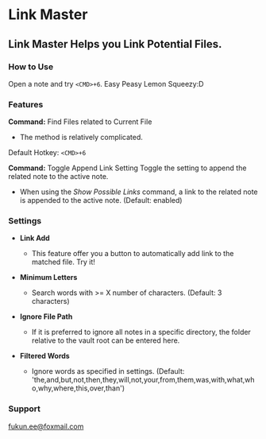 # Link Master
## Link Master Helps you Link Potential Files.
### How to Use
Open a note and try `<CMD>+6`. Easy Peasy Lemon Squeezy:D

### Features
**Command:** Find Files related to Current File
* The method is relatively complicated.

Default Hotkey: `<CMD>+6`

**Command:** Toggle Append Link Setting
Toggle the setting to append the related note to the active note.
* When using the *Show Possible Links* command, a link to the related note is appended to the active note. (Default: enabled)

### Settings
* **Link Add**
  * This feature offer you a button to automatically add link to the matched file. Try it!
  
* **Minimum Letters**
  * Search words with >= X number of characters. (Default: 3 characters)

* **Ignore File Path**
  * If it is preferred to ignore all notes in a specific directory, the folder relative to the vault root can be entered here.

* **Filtered Words**
  * Ignore words as specified in settings. (Default: 'the,and,but,not,then,they,will,not,your,from,them,was,with,what,who,why,where,this,over,than')


### Support
fukun.ee@foxmail.com
